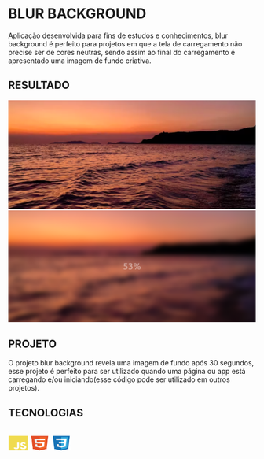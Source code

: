 # BLUR BACKGROUND
 Aplicação desenvolvida para fins de estudos e conhecimentos, blur background é perfeito para projetos em que a tela de carregamento não precise ser de cores neutras, sendo assim ao final do carregamento é apresentado uma imagem de fundo criativa. 
 

## RESULTADO

![imagem carregada](./imagens/carregada.png)
![imagem carregando/blur background](./imagens/carregando.png)

 
## PROJETO 
O projeto blur background revela uma imagem de fundo após 30 segundos, esse projeto é perfeito para ser utilizado quando uma página ou app está carregando e/ou iniciando(esse código pode ser utilizado em outros projetos).
  
## TECNOLOGIAS 
<div style="display: inline_block"><br>
 <img align="center" alt="JS" height="30" width="40" src="https://raw.githubusercontent.com/devicons/devicon/master/icons/javascript/javascript-plain.svg">
 <img align="center" alt="HTML" height="30" width="40" src="https://raw.githubusercontent.com/devicons/devicon/master/icons/html5/html5-original.svg">
 <img align="center" alt="CSS" height="30" width="40" src="https://raw.githubusercontent.com/devicons/devicon/master/icons/css3/css3-original.svg">
</div>